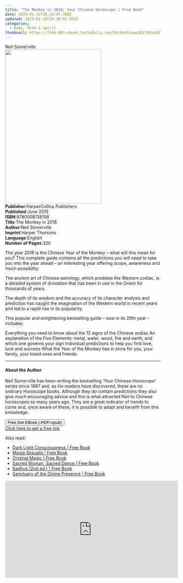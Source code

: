 ```yaml
---
title: "The Monkey in 2016: Your Chinese Horoscope | Free Book"
date: 2025-01-11T18:33:47.389Z
updated: 2025-01-18T20:30:01.955Z
categories:
  - Body, Mind & Spirit
thumbnail: https://thmb-001-ebook.techidaily.com/16c96c41aae1b1792ea1071c0da6fd299df6617df7bf67fc39430f8150323f86.jpg
---
```

<main id="book-container">
  <div class="flex flex-col">
    <div class="book-brief flex-1 py-6 px-4 sm:p-6 md:py-10 md:px-8">
      <!-- brief-->
      <div class="book-brief-main">Neil Somerville</div>
    </div>
    <div
      class="book-meta-info flex-1 grid gap-4 col-start-1 col-end-3 row-start-1 sm:mb-6 sm:grid-cols-4 lg:gap-6 lg:col-start-2 lg:row-end-6 lg:row-span-6 lg:mb-0"
    >
      <div
        class="book-meta-info-left place-content-center mt-4 p-4 text-sm leading-6 col-start-2 col-span-2 dark:text-slate-400"
      >
        <img
          class="w-full h-500 object-cover rounded-lg sm:h-255 sm:col-span-2 lg:col-span-full"
          src="https://img-001-ebook.techidaily.com/8218c61655ec14f33cb3c83ec8bf86e7974bd67fce27590d760b85475a88954b.jpg"
          alt=""
          width="312"
          height="500"
        />
      </div>
      <div
        class="book-meta-info-right mt-2 col-start-1 row-start-2 col-span-3 self-center"
      >
        <!-- meta data  -->
        <div class="flex flex-col px-4 md:px-8">
          <div class="flex-1">
            <strong>Publisher</strong>:<span class="px-2"
              >HarperCollins Publishers</span
            >
          </div>
          <div class="flex-1">
            <strong>Published</strong>:<span class="px-2">June 2015</span>
          </div>
          <div class="flex-1">
            <strong>ISBN</strong>:<span class="px-2">9780008138158</span>
          </div>
          <div class="flex-1">
            <strong>Title</strong>:<span class="px-2">The Monkey in 2016</span>
          </div>
          <div class="flex-1">
            <strong>Author</strong>:<span class="px-2">Neil Somerville</span>
          </div>
          <div class="flex-1">
            <strong>Imprint</strong>:<span class="px-2">Harper Thorsons</span>
          </div>
          <div class="flex-1">
            <strong>Language</strong>:<span class="px-2">English</span>
          </div>
          <div class="flex-1">
            <strong>Number of Pages</strong>:<span class="px-2">320</span>
          </div>
        </div>
      </div>
    </div>
    <div class="book-description flex-1 py-6 px-4 sm:p-6 md:py-10 md:px-8">
      <div class="book-description-main">
        <div accordion-content="" id="description">
          <p>
            The year 2016 is the Chinese Year of the Monkey – what will this
            mean for you? This complete guide contains all the predictions you
            will need to take you into the year ahead – an interesting year
            offering scope, awareness and much possibility.
          </p>
          <p>
            The ancient art of Chinese astrology, which predates the Western
            zodiac, is a detailed system of divination that has been in use in
            the Orient for thousands of years.
          </p>
          <p>
            The depth of its wisdom and the accuracy of its character analysis
            and prediction has caught the imagination of the Western world in
            recent years and led to a rapid rise in its popularity.
          </p>
          <p>
            This popular and enlightening bestselling guide – now in its 29th
            year – includes:
          </p>
          Everything you need to know about the 12 signs of the Chinese zodiac
          An explanation of the Five Elements: metal, water, wood, fire and
          earth, and which one governs your sign Individual predictions to help
          you find love, luck and success What the Year of the Monkey has in
          store for you, your family, your loved ones and friends.
        </div>
        <div class="accordion-fader"></div>
      </div>
    </div>
    <div class="book-excerpts flex-1 py-6 px-4 sm:p-6 md:py-10 md:px-8">
      <!-- excerpts-->
      <div class="book-excerpts-main">
        <hr />
        <h4 class="placeholder placeholder-heading">
          <span>About the Author</span>
        </h4>
        <p></p>
        <p>
          Neil Somerville has been writing the bestselling ‘Your Chinese
          Horoscope’ series since 1987 and, as his readers have discovered,
          these are no ordinary Horoscope books. Although they do contain
          predictions they also give much encouraging advice and this is what
          attracted Neil to Chinese horoscopes so many years ago. They are a
          great indicator of trends to come and, once aware of these, it is
          possible to adapt and benefit from this knowledge.
        </p>
        <p></p>
      </div>
    </div>
    <div
      class="book-about-author flex-1 py-6 px-4 sm:p-6 md:py-10 md:px-8"
    ></div>
    <div class="book-free-get flex-1 py-6 px-4 sm:p-6 md:py-10 md:px-8">
      <button
        id="btn-free-get"
        class="bg-blue-500 hover:bg-blue-700 text-white font-bold py-2 px-4 rounded"
      >
        Free Get EBook (.PDF/.epub)
      </button>
      <div id="countdown-display" class="px-2 text-lg mt-2"></div>
      <a
        id="free-link"
        class="hidden bg-blue-500 hover:bg-blue-700 text-white font-bold py-2 px-4 rounded"
        href="https://www.ebooks.com/en-us/book/2213960/the-monkey-in-2016-your-chinese-horoscope/neil-somerville/"
        target="_blank"
        >Click here to get a free link</a
      >
    </div>
    <script>
      let countdownTime = 0;
      let countdownInterval = null;
      document
        .getElementById('btn-free-get')
        .addEventListener('click', startCountdown);
      function startCountdown() {
        countdownTime = new Date().getTime() + 60000 * 3;
        countdownInterval = setInterval(updateCountdown, 1000);
        document.getElementById('btn-free-get').disabled = true;
        document
          .getElementById('btn-free-get')
          .classList.add('bg-gray-500', 'cursor-not-allowed');
      }
      function updateCountdown() {
        let currentTime = new Date().getTime();
        let timeLeft = countdownTime - currentTime;
        let secondsLeft = Math.floor(timeLeft / 1000);
        document.getElementById('countdown-display').innerHTML =
          `Remaining time: ${secondsLeft} seconds.`;
        if (secondsLeft <= 0) {
          clearInterval(countdownInterval);
          document.getElementById('btn-free-get').classList.add('hidden');
          document.getElementById('free-link').classList.remove('hidden');
          document.getElementById('countdown-display').innerHTML = '';
        }
      }
    </script>
  </div>
</main>

<ins class="adsbygoogle"
      style="display:block"
      data-ad-client="ca-pub-7571918770474297"
      data-ad-slot="8358498916"
      data-ad-format="auto"
      data-full-width-responsive="true"></ins>
    

<span class="atpl-alsoreadstyle">Also read:</span>
<div><ul>
<li><a href="https://novels-ebooks.techidaily.com/95782245-9781594776861-dark-light-consciousness/"><u>Dark Light Consciousness | Free Book</u></a></li>
<li><a href="https://novels-ebooks.techidaily.com/95782248-9781594775079-magia-sexualis/"><u>Magia Sexualis | Free Book</u></a></li>
<li><a href="https://novels-ebooks.techidaily.com/95782242-9781620556450-original-magic/"><u>Original Magic | Free Book</u></a></li>
<li><a href="https://novels-ebooks.techidaily.com/95782244-9781620550540-sacred-woman-sacred-dance/"><u>Sacred Woman, Sacred Dance | Free Book</u></a></li>
<li><a href="https://novels-ebooks.techidaily.com/95782243-9781620554142-sadhus-2nd-ed/"><u>Sadhus (2nd ed.) | Free Book</u></a></li>
<li><a href="https://novels-ebooks.techidaily.com/95782241-9781594779510-sanctuary-of-the-divine-presence/"><u>Sanctuary of the Divine Presence | Free Book</u></a></li>
</ul></div>

<!-- affiliate ads begin -->
<iframe width="560" height="315" src="https://www.youtube.com/embed/UUPt2zKtJ5k?si=LLHdsFDLzVByJsKj" title="YouTube video player" frameborder="0" allow="accelerometer; autoplay; clipboard-write; encrypted-media; gyroscope; picture-in-picture; web-share" referrerpolicy="strict-origin-when-cross-origin" allowfullscreen></iframe>
<!-- affiliate ads end -->

